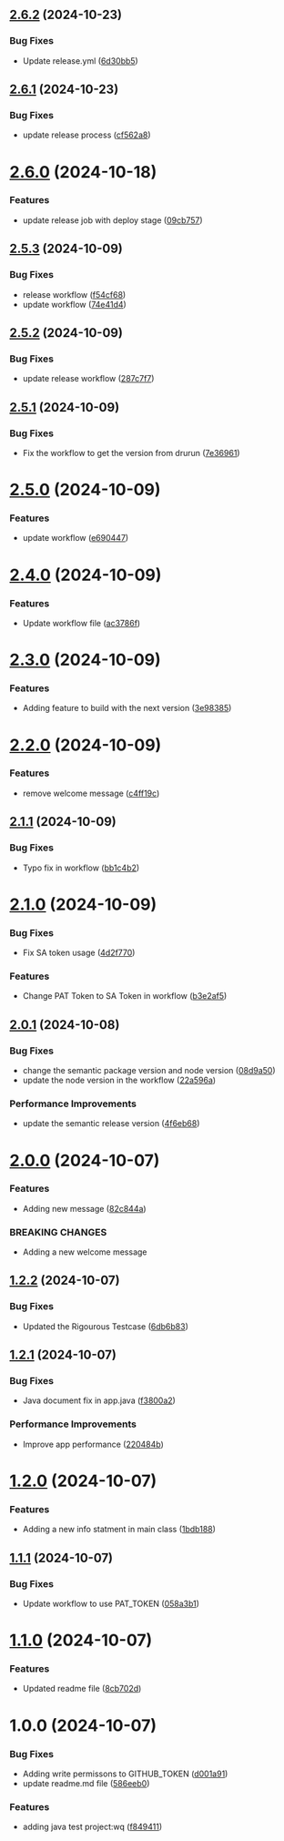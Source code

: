 ## [2.6.2](https://github.com/venkat-odevo/semantic-release-test-repo/compare/v2.6.1...v2.6.2) (2024-10-23)


### Bug Fixes

* Update release.yml ([6d30bb5](https://github.com/venkat-odevo/semantic-release-test-repo/commit/6d30bb574c7f974f70752058e8c7774eaf96eafb))

## [2.6.1](https://github.com/venkat-odevo/semantic-release-test-repo/compare/v2.6.0...v2.6.1) (2024-10-23)


### Bug Fixes

* update release process ([cf562a8](https://github.com/venkat-odevo/semantic-release-test-repo/commit/cf562a8882f14300a089250e10a6a555b2ffd06c))

# [2.6.0](https://github.com/venkat-odevo/semantic-release-test-repo/compare/v2.5.3...v2.6.0) (2024-10-18)


### Features

* update release job with deploy stage ([09cb757](https://github.com/venkat-odevo/semantic-release-test-repo/commit/09cb7578fc2323398fb942d72aedf1dfc50d1ceb))

## [2.5.3](https://github.com/venkat-odevo/semantic-release-test-repo/compare/v2.5.2...v2.5.3) (2024-10-09)


### Bug Fixes

* release workflow ([f54cf68](https://github.com/venkat-odevo/semantic-release-test-repo/commit/f54cf6808a390caaea8f849bcbf8c0d1315e7d62))
* update workflow ([74e41d4](https://github.com/venkat-odevo/semantic-release-test-repo/commit/74e41d4c3920a40f1e2f26fadb540e06b3ed94bd))

## [2.5.2](https://github.com/venkat-odevo/semantic-release-test-repo/compare/v2.5.1...v2.5.2) (2024-10-09)


### Bug Fixes

* update release workflow ([287c7f7](https://github.com/venkat-odevo/semantic-release-test-repo/commit/287c7f7b729d114a2515315d269dfe94e460fc73))

## [2.5.1](https://github.com/venkat-odevo/semantic-release-test-repo/compare/v2.5.0...v2.5.1) (2024-10-09)


### Bug Fixes

* Fix the workflow to get the version from drurun ([7e36961](https://github.com/venkat-odevo/semantic-release-test-repo/commit/7e369619e1ec7eacd838ee1fc5826ee548e2e26b))

# [2.5.0](https://github.com/venkat-odevo/semantic-release-test-repo/compare/v2.4.0...v2.5.0) (2024-10-09)


### Features

* update workflow ([e690447](https://github.com/venkat-odevo/semantic-release-test-repo/commit/e690447c3604d86c12e62455872d2b7fe44f8ee7))

# [2.4.0](https://github.com/venkat-odevo/semantic-release-test-repo/compare/v2.3.0...v2.4.0) (2024-10-09)


### Features

* Update workflow file ([ac3786f](https://github.com/venkat-odevo/semantic-release-test-repo/commit/ac3786fae5ef0acd17233f09cb25ab5ca0487213))

# [2.3.0](https://github.com/venkat-odevo/semantic-release-test-repo/compare/v2.2.0...v2.3.0) (2024-10-09)


### Features

* Adding feature to build with the next version ([3e98385](https://github.com/venkat-odevo/semantic-release-test-repo/commit/3e98385f70887ec896ce1ea17d6232d5d2099d0a))

# [2.2.0](https://github.com/venkat-odevo/semantic-release-test-repo/compare/v2.1.1...v2.2.0) (2024-10-09)


### Features

* remove welcome message ([c4ff19c](https://github.com/venkat-odevo/semantic-release-test-repo/commit/c4ff19c5d9a62c78807aaa9eaca66e3a04bab49b))

## [2.1.1](https://github.com/venkat-odevo/semantic-release-test-repo/compare/v2.1.0...v2.1.1) (2024-10-09)


### Bug Fixes

* Typo fix in workflow ([bb1c4b2](https://github.com/venkat-odevo/semantic-release-test-repo/commit/bb1c4b21433537b41c742f339f3ee128096fefc7))

# [2.1.0](https://github.com/venkat-odevo/semantic-release-test-repo/compare/v2.0.1...v2.1.0) (2024-10-09)


### Bug Fixes

* Fix SA token usage ([4d2f770](https://github.com/venkat-odevo/semantic-release-test-repo/commit/4d2f770c9975d049516b013ef62774ceb1bc3e63))


### Features

* Change PAT Token to SA Token in workflow ([b3e2af5](https://github.com/venkat-odevo/semantic-release-test-repo/commit/b3e2af5c028635e38dc625242aa097a91dd4af03))

## [2.0.1](https://github.com/venkat-odevo/semantic-release-test-repo/compare/v2.0.0...v2.0.1) (2024-10-08)


### Bug Fixes

* change the semantic package version and node version ([08d9a50](https://github.com/venkat-odevo/semantic-release-test-repo/commit/08d9a50e18c6fd50c3e942b56dcdcd199fcef1c1))
* update the node version in the workflow ([22a596a](https://github.com/venkat-odevo/semantic-release-test-repo/commit/22a596aac04c8c2c7c33370cafa1ed7fe66dd05d))


### Performance Improvements

* update the semantic release version ([4f6eb68](https://github.com/venkat-odevo/semantic-release-test-repo/commit/4f6eb68c78c2efe23f7f0d9e5b4f3fa9ee4c6fb2))

# [2.0.0](https://github.com/venkat-odevo/semantic-release-test-repo/compare/v1.2.2...v2.0.0) (2024-10-07)


### Features

* Adding new message ([82c844a](https://github.com/venkat-odevo/semantic-release-test-repo/commit/82c844a05764bccabccb11a6551a2ac3cf34d8c9))


### BREAKING CHANGES

* Adding a new welcome message

## [1.2.2](https://github.com/venkat-odevo/semantic-release-test-repo/compare/v1.2.1...v1.2.2) (2024-10-07)


### Bug Fixes

* Updated the Rigourous Testcase ([6db6b83](https://github.com/venkat-odevo/semantic-release-test-repo/commit/6db6b83ef281eff8f0df1a88db047cc955e6b9fd))

## [1.2.1](https://github.com/venkat-odevo/semantic-release-test-repo/compare/v1.2.0...v1.2.1) (2024-10-07)


### Bug Fixes

* Java document fix in app.java ([f3800a2](https://github.com/venkat-odevo/semantic-release-test-repo/commit/f3800a2f07b27b1990f676443a8c4e0862e2535e))


### Performance Improvements

* Improve app performance ([220484b](https://github.com/venkat-odevo/semantic-release-test-repo/commit/220484ba94f6f760a80b174dd996883f7e0ae347))

# [1.2.0](https://github.com/venkat-odevo/semantic-release-test-repo/compare/v1.1.1...v1.2.0) (2024-10-07)


### Features

* Adding a new info statment in main class ([1bdb188](https://github.com/venkat-odevo/semantic-release-test-repo/commit/1bdb1884cf37df6febe64f6501db084a2e141127))

## [1.1.1](https://github.com/venkat-odevo/semantic-release-test-repo/compare/v1.1.0...v1.1.1) (2024-10-07)


### Bug Fixes

* Update workflow to use PAT_TOKEN ([058a3b1](https://github.com/venkat-odevo/semantic-release-test-repo/commit/058a3b1af777b7ee80a39cac5af6cb7daedf6369))

# [1.1.0](https://github.com/venkat-odevo/semantic-release-test-repo/compare/v1.0.0...v1.1.0) (2024-10-07)


### Features

* Updated readme file ([8cb702d](https://github.com/venkat-odevo/semantic-release-test-repo/commit/8cb702d530536a147a0460f20852ddd7a6f18cc6))

# 1.0.0 (2024-10-07)


### Bug Fixes

* Adding write permissons to GITHUB_TOKEN ([d001a91](https://github.com/venkat-odevo/semantic-release-test-repo/commit/d001a91c52c745b964c04b60c8a8bc32938bcdca))
* update readme.md file ([586eeb0](https://github.com/venkat-odevo/semantic-release-test-repo/commit/586eeb03463466972b4eafb5178f6e660ad14c87))


### Features

* adding java test project:wq ([f849411](https://github.com/venkat-odevo/semantic-release-test-repo/commit/f84941121d42ccfa97be86aa34546dbc40c37a35))
